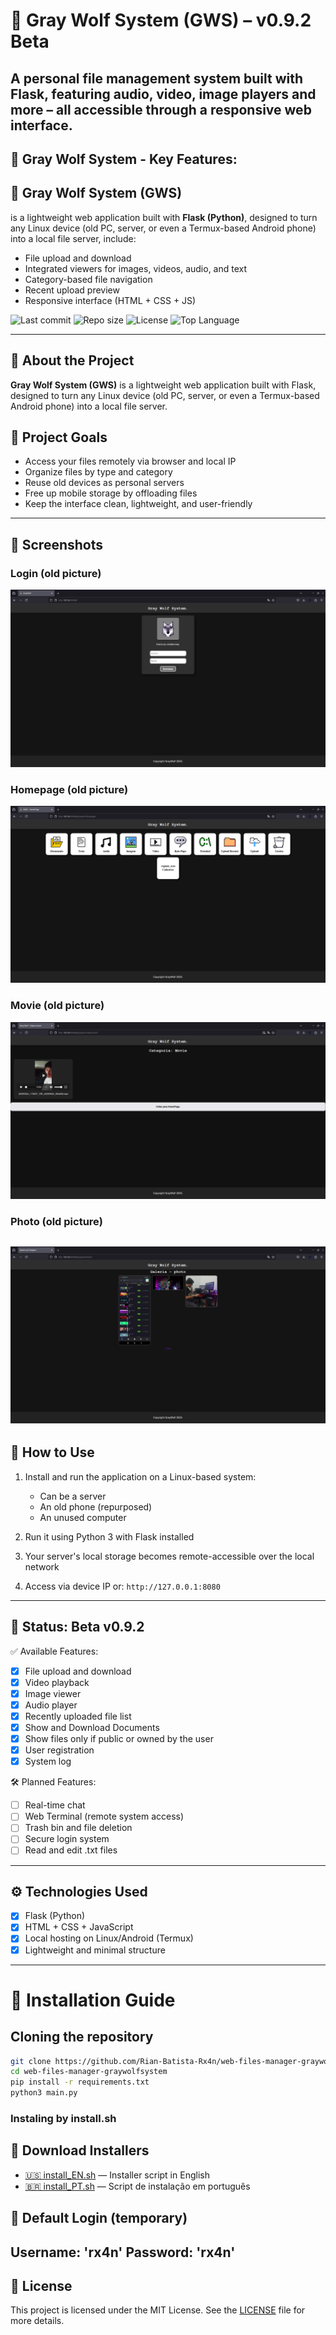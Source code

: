 # 🐺 Gray Wolf System (GWS) – v0.9.2 Beta
A personal file management system built with Flask, featuring audio, video, image players and more – all accessible through a responsive web interface.
---
## 🐺 Gray Wolf System - Key Features:

## 🐺 **Gray Wolf System (GWS)** 
is a lightweight web application built with **Flask (Python)**, designed to turn any Linux device (old PC, server, or even a Termux-based Android phone) into a local file server, include:
- File upload and download
- Integrated viewers for images, videos, audio, and text
- Category-based file navigation
- Recent upload preview
- Responsive interface (HTML + CSS + JS)

![Last commit](https://img.shields.io/github/last-commit/Rian-Batista-Rx4n/web-files-manager-graywolfsystem)
![Repo size](https://img.shields.io/github/repo-size/Rian-Batista-Rx4n/web-files-manager-graywolfsystem)
![License](https://img.shields.io/github/license/Rian-Batista-Rx4n/web-files-manager-graywolfsystem)
![Top Language](https://img.shields.io/github/languages/top/Rian-Batista-Rx4n/web-files-manager-graywolfsystem)

---
## 📁 About the Project

**Gray Wolf System (GWS)** is a lightweight web application built with Flask, designed to turn any Linux device (old PC, server, or even a Termux-based Android phone) into a local file server.
## 🎯 Project Goals

- Access your files remotely via browser and local IP
- Organize files by type and category
- Reuse old devices as personal servers
- Free up mobile storage by offloading files
- Keep the interface clean, lightweight, and user-friendly
---
## 📸 Screenshots

### Login (old picture)
![Login](static/images/1_login.png)

### Homepage (old picture)
![Homepage](static/images/2_homepage.png)

### Movie (old picture)
![Movie](static/images/4_movie.png)

### Photo (old picture)
![Photo](static/images/6_photo.png)
---
## 🚀 How to Use

1. Install and run the application on a Linux-based system:
   - Can be a server
   - An old phone (repurposed)
   - An unused computer

2. Run it using Python 3 with Flask installed

3. Your server's local storage becomes remote-accessible over the local network

4. Access via device IP or: `http://127.0.0.1:8080`
---
## 🚧 Status: Beta v0.9.2

✅ Available Features:
- [x] File upload and download
- [x] Video playback
- [x] Image viewer
- [x] Audio player
- [x] Recently uploaded file list
- [x] Show and Download Documents
- [x] Show files only if public or owned by the user
- [x] User registration
- [x] System log

🛠️ Planned Features:
- [ ] Real-time chat
- [ ] Web Terminal (remote system access)
- [ ] Trash bin and file deletion
- [ ] Secure login system
- [ ] Read and edit .txt files

---
## ⚙️ Technologies Used

- [x] Flask (Python)
- [x] HTML + CSS + JavaScript
- [x] Local hosting on Linux/Android (Termux)
- [x] Lightweight and minimal structure
---
# 🚀 Installation Guide

## Cloning the repository

```bash
git clone https://github.com/Rian-Batista-Rx4n/web-files-manager-graywolfsystem
cd web-files-manager-graywolfsystem
pip install -r requirements.txt
python3 main.py
```
### Instaling by install.sh
## 🔽 Download Installers
- [🇺🇸 install_EN.sh](https://github.com/Rian-Batista-Rx4n/web-files-manager-graywolfsystem/raw/main/install_EN.sh) — Installer script in English
- [🇧🇷 install_PT.sh](https://github.com/Rian-Batista-Rx4n/web-files-manager-graywolfsystem/raw/main/install_PT.sh) — Script de instalação em português  

## 🔐 Default Login (temporary)
Username: 'rx4n'
Password: 'rx4n'
---
## 🧾 License
This project is licensed under the MIT License. See the [LICENSE](LICENSE) file for more details.
